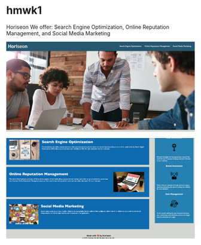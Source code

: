 # hmwk1

Horiseon
We offer: Search Engine Optimization, Online Reputation Management, and Social Media Marketing

![Horiseon webpage](./assets/images/topHoriseon.png)

![Horiseon webpage](./assets/images/bottomHoriseon.png)

